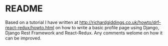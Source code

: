 # README

Based on a tutorial I have written at http://richardgiddings.co.uk/howto/drf-react-redux/howto.html on how to write a basic profile page using Django, Django Rest Framework and React-Redux. Any comments welome on how it can be improved.